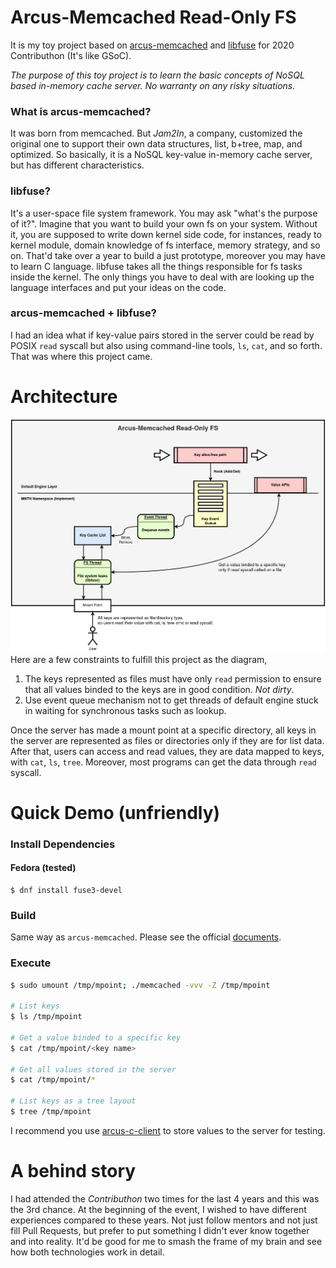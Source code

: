 # Arcus-Memcached Read-Only FS
It is my toy project based on [arcus-memcached](https://github.com/naver/arcus-memcached) and [libfuse](https://github.com/libfuse/libfuse) for 2020 Contributhon (It's like GSoC).

*The purpose of this toy project is to learn the basic concepts of NoSQL based in-memory cache server. No warranty on any risky situations.*

### What is arcus-memcached?
It was born from memcached. But *Jam2In*, a company, customized the original one to support their own data structures, list, b+tree, map, and optimized. So basically, it is a NoSQL key-value in-memory cache server, but has different characteristics.

### libfuse?
It's a user-space file system framework. You may ask "what's the purpose of it?". Imagine that you want to build your own fs on your system. Without it, you are supposed to write down kernel side code, for instances, ready to kernel module, domain knowledge of fs interface, memory strategy, and so on. That'd take over a year to build a just prototype, moreover you may have to learn C language. libfuse takes all the things responsible for fs tasks inside the kernel. The only things you have to deal with are looking up the language interfaces and put your ideas on the code.

### arcus-memcached + libfuse?
I had an idea what if key-value pairs stored in the server could be read by POSIX `read` syscall but also using command-line tools, `ls`, `cat`, and so forth. That was where this project came.

# Architecture
![architecture-diagram](./resources/architecture-diagram.png)
Here are a few constraints to fulfill this project as the diagram,
1. The keys represented as files must have only `read` permission to ensure that all values binded to the keys are in good condition. *Not dirty*.
2. Use event queue mechanism not to get threads of default engine stuck in waiting for synchronous tasks such as lookup.

Once the server has made a mount point at a specific directory, all keys in the server are represented as files or directories only if they are for list data. After that, users can access and read values, they are data mapped to keys, with `cat`, `ls`, `tree`. Moreover, most programs can get the data through `read` syscall.

# Quick Demo (unfriendly)
### Install Dependencies
#### Fedora (tested)
```
$ dnf install fuse3-devel
```

### Build
Same way as `arcus-memcached`. Please see the official [documents](https://github.com/naver/arcus-memcached#build-on-linux).

### Execute
```sh
$ sudo umount /tmp/mpoint; ./memcached -vvv -Z /tmp/mpoint

# List keys
$ ls /tmp/mpoint

# Get a value binded to a specific key
$ cat /tmp/mpoint/<key name>

# Get all values stored in the server
$ cat /tmp/mpoint/*

# List keys as a tree layout
$ tree /tmp/mpoint
```
I recommend you use [arcus-c-client](https://github.com/naver/arcus-c-client) to store values to the server for testing.

# A behind story
I had attended the *Contributhon* two times for the last 4 years and this was the 3rd chance. At the beginning of the event, I wished to have different experiences compared to these years. Not just follow mentors and not just fill Pull Requests, but prefer to put something I didn't ever know together and into reality. It'd be good for me to smash the frame of my brain and see how both technologies work in detail.

